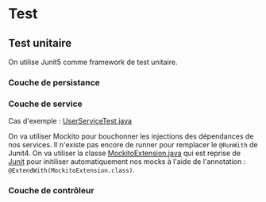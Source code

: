 # Test
## Test unitaire
On utilise Junit5 comme framework de test unitaire.  
### Couche de persistance
### Couche de service
Cas d'exemple : [UserServiceTest.java](../../master/src/main/java/fr/portail/deroffal/authentification/service/UserServiceTest.java)

On va utiliser Mockito pour bouchonner les injections des dépendances de nos services.
Il n'existe pas encore de runner pour remplacer le `@RunWith` de Junit4. On va utiliser la classe [MockitoExtension.java](../../master/src/main/java/fr/portail/deroffal/util/MockitoExtension.java)
qui est reprise de [Junit](https://github.com/junit-team/junit5-samples/blob/master/junit5-mockito-extension/src/main/java/com/example/mockito/MockitoExtension.java) pour 
initiliser automatiquement nos mocks à l'aide de l'annotation : `@ExtendWith(MockitoExtension.class)`.
### Couche de contrôleur

